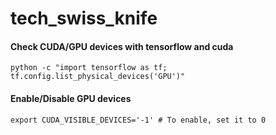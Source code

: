 # tech_swiss_knife



#### Check CUDA/GPU devices with tensorflow and cuda
```
python -c "import tensorflow as tf; tf.config.list_physical_devices('GPU')"
```
#### Enable/Disable GPU devices
```
export CUDA_VISIBLE_DEVICES='-1' # To enable, set it to 0
```
